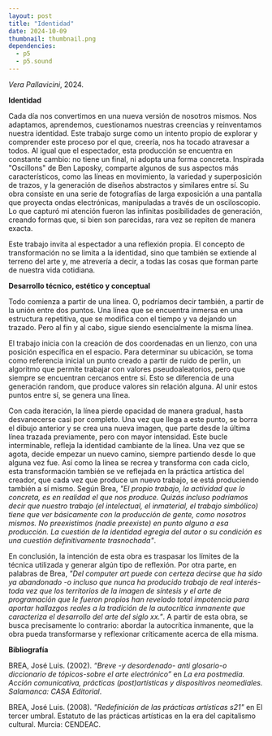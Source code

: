 ```yaml
---
layout: post
title: "Identidad"
date: 2024-10-09
thumbnail: thumbnail.png
dependencies:
  - p5
  - p5.sound
---
```


<div id="div-sketch">
  <script type="text/javascript" src="sketch.js"></script>
</div>

_Vera Pallavicini_, 2024.

**Identidad**

Cada día nos convertimos en una nueva versión de nosotros mismos. Nos adaptamos, aprendemos, cuestionamos nuestras creencias y reinventamos nuestra identidad. Este trabajo surge como un intento propio de explorar y comprender este proceso por el que, creería, nos ha tocado atravesar a todos. Al igual que el espectador, esta producción se encuentra en constante cambio: no tiene un final, ni adopta una forma concreta. Inspirada "Oscillons" de Ben Laposky, comparte algunos de sus aspectos más característicos, como las líneas en movimiento, la variedad y superposición de trazos, y la generación de diseños abstractos y similares entre sí. Su obra consiste en una serie de fotografías de larga exposición a una pantalla que proyecta ondas electrónicas, manipuladas a través de un osciloscopio. Lo que capturó mi atención fueron las infinitas posibilidades de generación, creando formas que, si bien son parecidas, rara vez se repiten de manera exacta.

Este trabajo invita al espectador a una reflexión propia. El concepto de transformación no se limita a la identidad, sino que también se extiende al terreno del arte y, me atrevería a decir, a todas las cosas que forman parte de nuestra vida cotidiana.

**Desarrollo técnico, estético y conceptual**

Todo comienza a partir de una línea. O, podríamos decir también, a partir de la unión entre dos puntos. Una línea que se encuentra inmersa en una estructura repetitiva, que se modifica con el tiempo y va dejando un trazado. Pero al fin y al cabo, sigue siendo esencialmente la misma línea.

El trabajo inicia con la creación de dos coordenadas en un lienzo, con una posición específica en el espacio. Para determinar su ubicación, se toma como referencia inicial un punto creado a partir de ruido de perlin, un algoritmo que permite trabajar con valores pseudoaleatorios, pero que siempre se encuentran cercanos entre sí. Esto se diferencia de una generación random, que produce valores sin relación alguna. Al unir estos puntos entre sí, se genera una línea. 

Con cada iteración, la línea pierde opacidad de manera gradual, hasta desvanecerse casi por completo. Una vez que llega a este punto, se borra el dibujo anterior y se crea una nueva imagen, que parte desde la última línea trazada previamente, pero con mayor intensidad. Este bucle interminable, refleja la identidad cambiante de la línea. Una vez que se agota, decide empezar un nuevo camino, siempre partiendo desde lo que alguna vez fue. Así como la línea se recrea y transforma con cada ciclo, esta transformación también se ve reflejada en la práctica artística del creador, que cada vez que produce un nuevo trabajo, se está produciendo también a sí mismo. Según Brea, _"El propio trabajo, la actividad que lo concreta, es en realidad el que nos produce. Quizás incluso podríamos decir que nuestro trabajo (el intelectual, el inmaterial, el trabajo simbólico) tiene que ver básicamente con la producción de gente, como nosotros mismos. No preexistimos (nadie preexiste) en punto alguno a esa producción. La cuestión de la identidad egregia del autor o su condición es una cuestión definitivamente trasnochada"_.

En conclusión, la intención de esta obra es traspasar los límites de la técnica utilizada y generar algún tipo de reflexión. Por otra parte, en palabras de Brea, _"Del computer art puede con certeza decirse que ha sido ya abandonado -o incluso que nunca ha producido trabajo de real interés- toda vez que los territorios de la imagen de síntesis y el arte de programación que le fueron propios han revelado total impotencia para aportar hallazgos reales a la tradición de la autocrítica inmanente que caracteriza el desarrollo del arte del siglo xx."_. A partir de esta obra, se busca precisamente lo contrario: abordar la autocrítica inmanente, que la obra pueda transformarse y reflexionar críticamente acerca de ella misma.


**Bibliografía**

BREA, José Luis. (2002). _“Breve -y desordenado- anti glosario-o diccionario de tópicos-sobre el arte electrónico”_ en _La era postmedia. Acción comunicativa, prácticas (post)artísticas y dispositivos neomediales. Salamanca: CASA Editorial_.

BREA, José Luis. (2008). _"Redefinición de las prácticas artísticas s21"_ en El tercer umbral. Estatuto de las prácticas artísticas en la era del capitalismo cultural. Murcia: CENDEAC.
